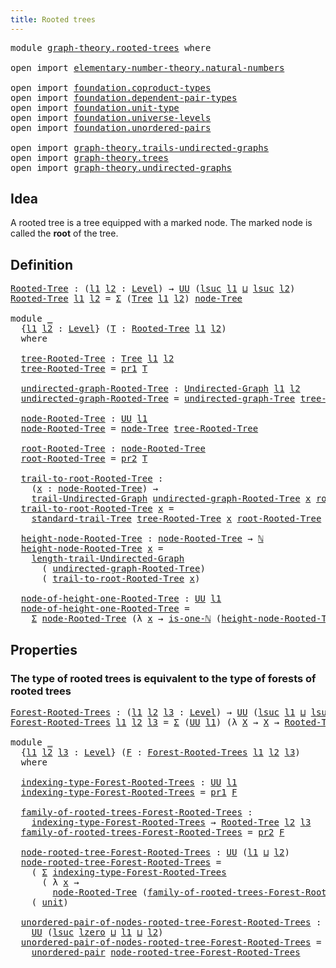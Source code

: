 ```yaml
---
title: Rooted trees
---
```


<pre class="Agda"><a id="38" class="Keyword">module</a> <a id="45" href="graph-theory.rooted-trees.html" class="Module">graph-theory.rooted-trees</a> <a id="71" class="Keyword">where</a>

<a id="78" class="Keyword">open</a> <a id="83" class="Keyword">import</a> <a id="90" href="elementary-number-theory.natural-numbers.html" class="Module">elementary-number-theory.natural-numbers</a>

<a id="132" class="Keyword">open</a> <a id="137" class="Keyword">import</a> <a id="144" href="foundation.coproduct-types.html" class="Module">foundation.coproduct-types</a>
<a id="171" class="Keyword">open</a> <a id="176" class="Keyword">import</a> <a id="183" href="foundation.dependent-pair-types.html" class="Module">foundation.dependent-pair-types</a>
<a id="215" class="Keyword">open</a> <a id="220" class="Keyword">import</a> <a id="227" href="foundation.unit-type.html" class="Module">foundation.unit-type</a>
<a id="248" class="Keyword">open</a> <a id="253" class="Keyword">import</a> <a id="260" href="foundation.universe-levels.html" class="Module">foundation.universe-levels</a>
<a id="287" class="Keyword">open</a> <a id="292" class="Keyword">import</a> <a id="299" href="foundation.unordered-pairs.html" class="Module">foundation.unordered-pairs</a>

<a id="327" class="Keyword">open</a> <a id="332" class="Keyword">import</a> <a id="339" href="graph-theory.trails-undirected-graphs.html" class="Module">graph-theory.trails-undirected-graphs</a>
<a id="377" class="Keyword">open</a> <a id="382" class="Keyword">import</a> <a id="389" href="graph-theory.trees.html" class="Module">graph-theory.trees</a>
<a id="408" class="Keyword">open</a> <a id="413" class="Keyword">import</a> <a id="420" href="graph-theory.undirected-graphs.html" class="Module">graph-theory.undirected-graphs</a>
</pre>
## Idea

A rooted tree is a tree equipped with a marked node. The marked node is called the **root** of the tree.

## Definition

<pre class="Agda"><a id="Rooted-Tree"></a><a id="594" href="graph-theory.rooted-trees.html#594" class="Function">Rooted-Tree</a> <a id="606" class="Symbol">:</a> <a id="608" class="Symbol">(</a><a id="609" href="graph-theory.rooted-trees.html#609" class="Bound">l1</a> <a id="612" href="graph-theory.rooted-trees.html#612" class="Bound">l2</a> <a id="615" class="Symbol">:</a> <a id="617" href="Agda.Primitive.html#597" class="Postulate">Level</a><a id="622" class="Symbol">)</a> <a id="624" class="Symbol">→</a> <a id="626" href="foundation-core.universe-levels.html#235" class="Primitive">UU</a> <a id="629" class="Symbol">(</a><a id="630" href="Agda.Primitive.html#780" class="Primitive">lsuc</a> <a id="635" href="graph-theory.rooted-trees.html#609" class="Bound">l1</a> <a id="638" href="Agda.Primitive.html#810" class="Primitive Operator">⊔</a> <a id="640" href="Agda.Primitive.html#780" class="Primitive">lsuc</a> <a id="645" href="graph-theory.rooted-trees.html#612" class="Bound">l2</a><a id="647" class="Symbol">)</a>
<a id="649" href="graph-theory.rooted-trees.html#594" class="Function">Rooted-Tree</a> <a id="661" href="graph-theory.rooted-trees.html#661" class="Bound">l1</a> <a id="664" href="graph-theory.rooted-trees.html#664" class="Bound">l2</a> <a id="667" class="Symbol">=</a> <a id="669" href="foundation-core.dependent-pair-types.html#515" class="Record">Σ</a> <a id="671" class="Symbol">(</a><a id="672" href="graph-theory.trees.html#1193" class="Function">Tree</a> <a id="677" href="graph-theory.rooted-trees.html#661" class="Bound">l1</a> <a id="680" href="graph-theory.rooted-trees.html#664" class="Bound">l2</a><a id="682" class="Symbol">)</a> <a id="684" href="graph-theory.trees.html#1566" class="Function">node-Tree</a>

<a id="695" class="Keyword">module</a> <a id="702" href="graph-theory.rooted-trees.html#702" class="Module">_</a>
  <a id="706" class="Symbol">{</a><a id="707" href="graph-theory.rooted-trees.html#707" class="Bound">l1</a> <a id="710" href="graph-theory.rooted-trees.html#710" class="Bound">l2</a> <a id="713" class="Symbol">:</a> <a id="715" href="Agda.Primitive.html#597" class="Postulate">Level</a><a id="720" class="Symbol">}</a> <a id="722" class="Symbol">(</a><a id="723" href="graph-theory.rooted-trees.html#723" class="Bound">T</a> <a id="725" class="Symbol">:</a> <a id="727" href="graph-theory.rooted-trees.html#594" class="Function">Rooted-Tree</a> <a id="739" href="graph-theory.rooted-trees.html#707" class="Bound">l1</a> <a id="742" href="graph-theory.rooted-trees.html#710" class="Bound">l2</a><a id="744" class="Symbol">)</a>
  <a id="748" class="Keyword">where</a>

  <a id="757" href="graph-theory.rooted-trees.html#757" class="Function">tree-Rooted-Tree</a> <a id="774" class="Symbol">:</a> <a id="776" href="graph-theory.trees.html#1193" class="Function">Tree</a> <a id="781" href="graph-theory.rooted-trees.html#707" class="Bound">l1</a> <a id="784" href="graph-theory.rooted-trees.html#710" class="Bound">l2</a>
  <a id="789" href="graph-theory.rooted-trees.html#757" class="Function">tree-Rooted-Tree</a> <a id="806" class="Symbol">=</a> <a id="808" href="foundation-core.dependent-pair-types.html#605" class="Field">pr1</a> <a id="812" href="graph-theory.rooted-trees.html#723" class="Bound">T</a>

  <a id="817" href="graph-theory.rooted-trees.html#817" class="Function">undirected-graph-Rooted-Tree</a> <a id="846" class="Symbol">:</a> <a id="848" href="graph-theory.undirected-graphs.html#1060" class="Function">Undirected-Graph</a> <a id="865" href="graph-theory.rooted-trees.html#707" class="Bound">l1</a> <a id="868" href="graph-theory.rooted-trees.html#710" class="Bound">l2</a>
  <a id="873" href="graph-theory.rooted-trees.html#817" class="Function">undirected-graph-Rooted-Tree</a> <a id="902" class="Symbol">=</a> <a id="904" href="graph-theory.trees.html#1362" class="Function">undirected-graph-Tree</a> <a id="926" href="graph-theory.rooted-trees.html#757" class="Function">tree-Rooted-Tree</a>

  <a id="946" href="graph-theory.rooted-trees.html#946" class="Function">node-Rooted-Tree</a> <a id="963" class="Symbol">:</a> <a id="965" href="foundation-core.universe-levels.html#235" class="Primitive">UU</a> <a id="968" href="graph-theory.rooted-trees.html#707" class="Bound">l1</a>
  <a id="973" href="graph-theory.rooted-trees.html#946" class="Function">node-Rooted-Tree</a> <a id="990" class="Symbol">=</a> <a id="992" href="graph-theory.trees.html#1566" class="Function">node-Tree</a> <a id="1002" href="graph-theory.rooted-trees.html#757" class="Function">tree-Rooted-Tree</a>

  <a id="1022" href="graph-theory.rooted-trees.html#1022" class="Function">root-Rooted-Tree</a> <a id="1039" class="Symbol">:</a> <a id="1041" href="graph-theory.rooted-trees.html#946" class="Function">node-Rooted-Tree</a>
  <a id="1060" href="graph-theory.rooted-trees.html#1022" class="Function">root-Rooted-Tree</a> <a id="1077" class="Symbol">=</a> <a id="1079" href="foundation-core.dependent-pair-types.html#617" class="Field">pr2</a> <a id="1083" href="graph-theory.rooted-trees.html#723" class="Bound">T</a>

  <a id="1088" href="graph-theory.rooted-trees.html#1088" class="Function">trail-to-root-Rooted-Tree</a> <a id="1114" class="Symbol">:</a>
    <a id="1120" class="Symbol">(</a><a id="1121" href="graph-theory.rooted-trees.html#1121" class="Bound">x</a> <a id="1123" class="Symbol">:</a> <a id="1125" href="graph-theory.rooted-trees.html#946" class="Function">node-Rooted-Tree</a><a id="1141" class="Symbol">)</a> <a id="1143" class="Symbol">→</a>
    <a id="1149" href="graph-theory.trails-undirected-graphs.html#905" class="Function">trail-Undirected-Graph</a> <a id="1172" href="graph-theory.rooted-trees.html#817" class="Function">undirected-graph-Rooted-Tree</a> <a id="1201" href="graph-theory.rooted-trees.html#1121" class="Bound">x</a> <a id="1203" href="graph-theory.rooted-trees.html#1022" class="Function">root-Rooted-Tree</a>
  <a id="1222" href="graph-theory.rooted-trees.html#1088" class="Function">trail-to-root-Rooted-Tree</a> <a id="1248" href="graph-theory.rooted-trees.html#1248" class="Bound">x</a> <a id="1250" class="Symbol">=</a>
    <a id="1256" href="graph-theory.trees.html#5237" class="Function">standard-trail-Tree</a> <a id="1276" href="graph-theory.rooted-trees.html#757" class="Function">tree-Rooted-Tree</a> <a id="1293" href="graph-theory.rooted-trees.html#1248" class="Bound">x</a> <a id="1295" href="graph-theory.rooted-trees.html#1022" class="Function">root-Rooted-Tree</a>

  <a id="1315" href="graph-theory.rooted-trees.html#1315" class="Function">height-node-Rooted-Tree</a> <a id="1339" class="Symbol">:</a> <a id="1341" href="graph-theory.rooted-trees.html#946" class="Function">node-Rooted-Tree</a> <a id="1358" class="Symbol">→</a> <a id="1360" href="elementary-number-theory.natural-numbers.html#1548" class="Datatype">ℕ</a>
  <a id="1364" href="graph-theory.rooted-trees.html#1315" class="Function">height-node-Rooted-Tree</a> <a id="1388" href="graph-theory.rooted-trees.html#1388" class="Bound">x</a> <a id="1390" class="Symbol">=</a>
    <a id="1396" href="graph-theory.trails-undirected-graphs.html#3180" class="Function">length-trail-Undirected-Graph</a>
      <a id="1432" class="Symbol">(</a> <a id="1434" href="graph-theory.rooted-trees.html#817" class="Function">undirected-graph-Rooted-Tree</a><a id="1462" class="Symbol">)</a>
      <a id="1470" class="Symbol">(</a> <a id="1472" href="graph-theory.rooted-trees.html#1088" class="Function">trail-to-root-Rooted-Tree</a> <a id="1498" href="graph-theory.rooted-trees.html#1388" class="Bound">x</a><a id="1499" class="Symbol">)</a>

  <a id="1504" href="graph-theory.rooted-trees.html#1504" class="Function">node-of-height-one-Rooted-Tree</a> <a id="1535" class="Symbol">:</a> <a id="1537" href="foundation-core.universe-levels.html#235" class="Primitive">UU</a> <a id="1540" href="graph-theory.rooted-trees.html#707" class="Bound">l1</a>
  <a id="1545" href="graph-theory.rooted-trees.html#1504" class="Function">node-of-height-one-Rooted-Tree</a> <a id="1576" class="Symbol">=</a>
    <a id="1582" href="foundation-core.dependent-pair-types.html#515" class="Record">Σ</a> <a id="1584" href="graph-theory.rooted-trees.html#946" class="Function">node-Rooted-Tree</a> <a id="1601" class="Symbol">(λ</a> <a id="1604" href="graph-theory.rooted-trees.html#1604" class="Bound">x</a> <a id="1606" class="Symbol">→</a> <a id="1608" href="elementary-number-theory.natural-numbers.html#2091" class="Function">is-one-ℕ</a> <a id="1617" class="Symbol">(</a><a id="1618" href="graph-theory.rooted-trees.html#1315" class="Function">height-node-Rooted-Tree</a> <a id="1642" href="graph-theory.rooted-trees.html#1604" class="Bound">x</a><a id="1643" class="Symbol">))</a>
</pre>
## Properties

### The type of rooted trees is equivalent to the type of forests of rooted trees

<pre class="Agda"><a id="Forest-Rooted-Trees"></a><a id="1757" href="graph-theory.rooted-trees.html#1757" class="Function">Forest-Rooted-Trees</a> <a id="1777" class="Symbol">:</a> <a id="1779" class="Symbol">(</a><a id="1780" href="graph-theory.rooted-trees.html#1780" class="Bound">l1</a> <a id="1783" href="graph-theory.rooted-trees.html#1783" class="Bound">l2</a> <a id="1786" href="graph-theory.rooted-trees.html#1786" class="Bound">l3</a> <a id="1789" class="Symbol">:</a> <a id="1791" href="Agda.Primitive.html#597" class="Postulate">Level</a><a id="1796" class="Symbol">)</a> <a id="1798" class="Symbol">→</a> <a id="1800" href="foundation-core.universe-levels.html#235" class="Primitive">UU</a> <a id="1803" class="Symbol">(</a><a id="1804" href="Agda.Primitive.html#780" class="Primitive">lsuc</a> <a id="1809" href="graph-theory.rooted-trees.html#1780" class="Bound">l1</a> <a id="1812" href="Agda.Primitive.html#810" class="Primitive Operator">⊔</a> <a id="1814" href="Agda.Primitive.html#780" class="Primitive">lsuc</a> <a id="1819" href="graph-theory.rooted-trees.html#1783" class="Bound">l2</a> <a id="1822" href="Agda.Primitive.html#810" class="Primitive Operator">⊔</a> <a id="1824" href="Agda.Primitive.html#780" class="Primitive">lsuc</a> <a id="1829" href="graph-theory.rooted-trees.html#1786" class="Bound">l3</a><a id="1831" class="Symbol">)</a>
<a id="1833" href="graph-theory.rooted-trees.html#1757" class="Function">Forest-Rooted-Trees</a> <a id="1853" href="graph-theory.rooted-trees.html#1853" class="Bound">l1</a> <a id="1856" href="graph-theory.rooted-trees.html#1856" class="Bound">l2</a> <a id="1859" href="graph-theory.rooted-trees.html#1859" class="Bound">l3</a> <a id="1862" class="Symbol">=</a> <a id="1864" href="foundation-core.dependent-pair-types.html#515" class="Record">Σ</a> <a id="1866" class="Symbol">(</a><a id="1867" href="foundation-core.universe-levels.html#235" class="Primitive">UU</a> <a id="1870" href="graph-theory.rooted-trees.html#1853" class="Bound">l1</a><a id="1872" class="Symbol">)</a> <a id="1874" class="Symbol">(λ</a> <a id="1877" href="graph-theory.rooted-trees.html#1877" class="Bound">X</a> <a id="1879" class="Symbol">→</a> <a id="1881" href="graph-theory.rooted-trees.html#1877" class="Bound">X</a> <a id="1883" class="Symbol">→</a> <a id="1885" href="graph-theory.rooted-trees.html#594" class="Function">Rooted-Tree</a> <a id="1897" href="graph-theory.rooted-trees.html#1856" class="Bound">l2</a> <a id="1900" href="graph-theory.rooted-trees.html#1859" class="Bound">l3</a><a id="1902" class="Symbol">)</a>

<a id="1905" class="Keyword">module</a> <a id="1912" href="graph-theory.rooted-trees.html#1912" class="Module">_</a>
  <a id="1916" class="Symbol">{</a><a id="1917" href="graph-theory.rooted-trees.html#1917" class="Bound">l1</a> <a id="1920" href="graph-theory.rooted-trees.html#1920" class="Bound">l2</a> <a id="1923" href="graph-theory.rooted-trees.html#1923" class="Bound">l3</a> <a id="1926" class="Symbol">:</a> <a id="1928" href="Agda.Primitive.html#597" class="Postulate">Level</a><a id="1933" class="Symbol">}</a> <a id="1935" class="Symbol">(</a><a id="1936" href="graph-theory.rooted-trees.html#1936" class="Bound">F</a> <a id="1938" class="Symbol">:</a> <a id="1940" href="graph-theory.rooted-trees.html#1757" class="Function">Forest-Rooted-Trees</a> <a id="1960" href="graph-theory.rooted-trees.html#1917" class="Bound">l1</a> <a id="1963" href="graph-theory.rooted-trees.html#1920" class="Bound">l2</a> <a id="1966" href="graph-theory.rooted-trees.html#1923" class="Bound">l3</a><a id="1968" class="Symbol">)</a>
  <a id="1972" class="Keyword">where</a>

  <a id="1981" href="graph-theory.rooted-trees.html#1981" class="Function">indexing-type-Forest-Rooted-Trees</a> <a id="2015" class="Symbol">:</a> <a id="2017" href="foundation-core.universe-levels.html#235" class="Primitive">UU</a> <a id="2020" href="graph-theory.rooted-trees.html#1917" class="Bound">l1</a>
  <a id="2025" href="graph-theory.rooted-trees.html#1981" class="Function">indexing-type-Forest-Rooted-Trees</a> <a id="2059" class="Symbol">=</a> <a id="2061" href="foundation-core.dependent-pair-types.html#605" class="Field">pr1</a> <a id="2065" href="graph-theory.rooted-trees.html#1936" class="Bound">F</a>

  <a id="2070" href="graph-theory.rooted-trees.html#2070" class="Function">family-of-rooted-trees-Forest-Rooted-Trees</a> <a id="2113" class="Symbol">:</a>
    <a id="2119" href="graph-theory.rooted-trees.html#1981" class="Function">indexing-type-Forest-Rooted-Trees</a> <a id="2153" class="Symbol">→</a> <a id="2155" href="graph-theory.rooted-trees.html#594" class="Function">Rooted-Tree</a> <a id="2167" href="graph-theory.rooted-trees.html#1920" class="Bound">l2</a> <a id="2170" href="graph-theory.rooted-trees.html#1923" class="Bound">l3</a>
  <a id="2175" href="graph-theory.rooted-trees.html#2070" class="Function">family-of-rooted-trees-Forest-Rooted-Trees</a> <a id="2218" class="Symbol">=</a> <a id="2220" href="foundation-core.dependent-pair-types.html#617" class="Field">pr2</a> <a id="2224" href="graph-theory.rooted-trees.html#1936" class="Bound">F</a>

  <a id="2229" href="graph-theory.rooted-trees.html#2229" class="Function">node-rooted-tree-Forest-Rooted-Trees</a> <a id="2266" class="Symbol">:</a> <a id="2268" href="foundation-core.universe-levels.html#235" class="Primitive">UU</a> <a id="2271" class="Symbol">(</a><a id="2272" href="graph-theory.rooted-trees.html#1917" class="Bound">l1</a> <a id="2275" href="Agda.Primitive.html#810" class="Primitive Operator">⊔</a> <a id="2277" href="graph-theory.rooted-trees.html#1920" class="Bound">l2</a><a id="2279" class="Symbol">)</a>
  <a id="2283" href="graph-theory.rooted-trees.html#2229" class="Function">node-rooted-tree-Forest-Rooted-Trees</a> <a id="2320" class="Symbol">=</a>
    <a id="2326" class="Symbol">(</a> <a id="2328" href="foundation-core.dependent-pair-types.html#515" class="Record">Σ</a> <a id="2330" href="graph-theory.rooted-trees.html#1981" class="Function">indexing-type-Forest-Rooted-Trees</a>
      <a id="2370" class="Symbol">(</a> <a id="2372" class="Symbol">λ</a> <a id="2374" href="graph-theory.rooted-trees.html#2374" class="Bound">x</a> <a id="2376" class="Symbol">→</a>
        <a id="2386" href="graph-theory.rooted-trees.html#946" class="Function">node-Rooted-Tree</a> <a id="2403" class="Symbol">(</a><a id="2404" href="graph-theory.rooted-trees.html#2070" class="Function">family-of-rooted-trees-Forest-Rooted-Trees</a> <a id="2447" href="graph-theory.rooted-trees.html#2374" class="Bound">x</a><a id="2448" class="Symbol">)))</a> <a id="2452" href="foundation.coproduct-types.html#1181" class="Datatype Operator">+</a>
    <a id="2458" class="Symbol">(</a> <a id="2460" href="foundation.unit-type.html#1084" class="Datatype">unit</a><a id="2464" class="Symbol">)</a>

  <a id="2469" href="graph-theory.rooted-trees.html#2469" class="Function">unordered-pair-of-nodes-rooted-tree-Forest-Rooted-Trees</a> <a id="2525" class="Symbol">:</a>
    <a id="2531" href="foundation-core.universe-levels.html#235" class="Primitive">UU</a> <a id="2534" class="Symbol">(</a><a id="2535" href="Agda.Primitive.html#780" class="Primitive">lsuc</a> <a id="2540" href="Agda.Primitive.html#764" class="Primitive">lzero</a> <a id="2546" href="Agda.Primitive.html#810" class="Primitive Operator">⊔</a> <a id="2548" href="graph-theory.rooted-trees.html#1917" class="Bound">l1</a> <a id="2551" href="Agda.Primitive.html#810" class="Primitive Operator">⊔</a> <a id="2553" href="graph-theory.rooted-trees.html#1920" class="Bound">l2</a><a id="2555" class="Symbol">)</a>
  <a id="2559" href="graph-theory.rooted-trees.html#2469" class="Function">unordered-pair-of-nodes-rooted-tree-Forest-Rooted-Trees</a> <a id="2615" class="Symbol">=</a>
    <a id="2621" href="foundation.unordered-pairs.html#2488" class="Function">unordered-pair</a> <a id="2636" href="graph-theory.rooted-trees.html#2229" class="Function">node-rooted-tree-Forest-Rooted-Trees</a>
</pre>